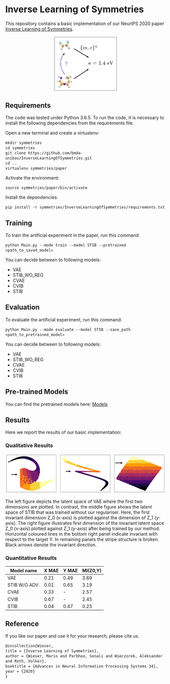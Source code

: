 
# Inverse Learning of Symmetries

This repository contains a basic implementation of our NeurIPS 2020 paper [Inverse Learning of Symmetries](https://arxiv.org/pdf/2002.02782.pdf). 

<p align="center">
  <img src="images/main.png" width=200/>
</p>


## Requirements

The code was tested under Python 3.6.5. To run the code, it is necessary to install the following dependencies from the requirements file.

Open a new terminal and create a virtualenv:
```
mkdir symmetries
cd symmetries
git clone https://github.com/bmda-unibas/InverseLearningOfSymmetries.git
cd ..
virtualenv symmetries/paper
```

Activate the environment:
```
source symmetries/paper/bin/activate
```
Install the dependencies:
```
pip install -r symmetries/InverseLearningOfSymmetries/requirements.txt
```

## Training

To train the artificial experiment in the paper, run this command:

```train
python Main.py --mode train --model STIB --pretrained <path_to_saved_model>
```
You can decide between to following models:

- VAE
- STIB_WO_REG
- CVAE
- CVIB
- STIB

## Evaluation

To evaluate the artificial experiment, run this command:

```eval
python Main.py --mode evaluate --model STIB --save_path <path_to_pretrained_model>
```

You can decide between to following models:

- VAE
- STIB_WO_REG
- CVAE
- CVIB
- STIB

## Pre-trained Models

You can find the pretrained models here: [Models](pretrained/)


## Results

Here we report the results of our basic implementation:

### Qualitative Results

<p align="center">
  <img src="images/latent_space.png"/>
</p>

The left figure depicts the latent space of VAE where the first two dimensions are plotted. In contrast, the middle figure shows the latent space of STIB that was trained without our regulariser. Here, the first invariant dimension Z_0 (x-axis) is plotted against the dimension of Z_1 (y-axis). The right figure illustrates first dimension of the invariant latent space Z_0 (x-axis) plotted against Z_1 (y-axis) after being trained by our method. Horizontal coloured lines in the bottom right panel indicate invariant with respect to the target Y. In remaining panels the stripe structure is broken. Black arrows denote the invariant direction.

### Quantitative Results
| Model name         | X MAE  | Y MAE | MI(Z0,Y) |
| ------------------ |---------------- | -------------- | -------------- |
| VAE   |     0.21         |      0.49       | 3.89  |
| STIB W/O ADV.   |     0.01         |      0.65       | 3.19 |
| CVAE   |     0.33         |      -       | 2.57 |
| CVIB   |     0.67         |      -       | 2.45 |
| STIB   |     0.04         |      0.47       | 0.25 |


## Reference


If you like our paper and use it for your research, please cite us.

```
@incollection{Wieser,
title = {Inverse Learning of Symmetries},
author = {Wieser, Mario and Parbhoo, Sonali and Wieczorek, Aleksander and Roth, Volker},
booktitle = {Advances in Neural Information Processing Systems 34},
year = {2020}
}
```